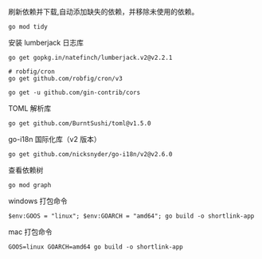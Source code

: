 
刷新依赖并下载,自动添加缺失的依赖，并移除未使用的依赖。
```shell
go mod tidy
```

安装 lumberjack 日志库
```shell
go get gopkg.in/natefinch/lumberjack.v2@v2.2.1

# robfig/cron
go get github.com/robfig/cron/v3
```

```shell
go get -u github.com/gin-contrib/cors
```


TOML 解析库
```shell
go get github.com/BurntSushi/toml@v1.5.0
```

go-i18n 国际化库（v2 版本）
```shell
go get github.com/nicksnyder/go-i18n/v2@v2.6.0
```


查看依赖树
```shell
go mod graph
```



windows 打包命令
```text
$env:GOOS = "linux"; $env:GOARCH = "amd64"; go build -o shortlink-app
```

mac 打包命令
```text
GOOS=linux GOARCH=amd64 go build -o shortlink-app
```

